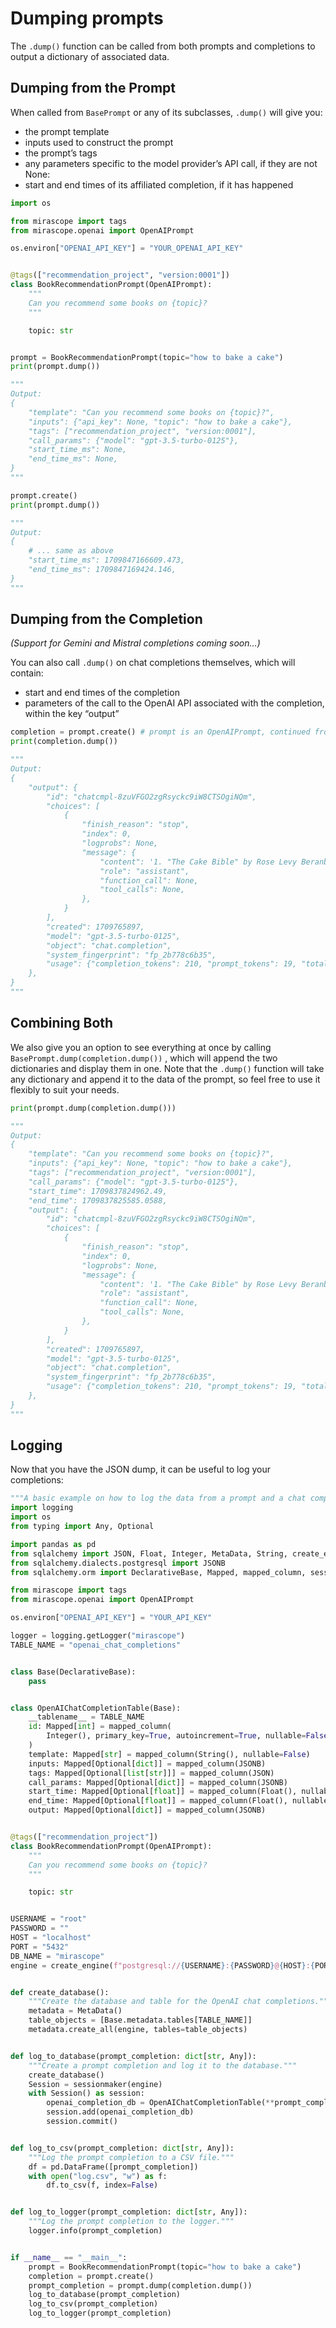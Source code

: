 # Dumping prompts

The `.dump()` function can be called from both prompts and completions to output a dictionary of associated data. 

## Dumping from the Prompt

When called from `BasePrompt` or any of its subclasses, `.dump()` will give you:

- the prompt template
- inputs used to construct the prompt
- the prompt’s tags
- any parameters specific to the model provider’s API call, if they are not None:
- start and end times of its affiliated completion, if it has happened

```python
import os

from mirascope import tags
from mirascope.openai import OpenAIPrompt

os.environ["OPENAI_API_KEY"] = "YOUR_OPENAI_API_KEY"


@tags(["recommendation_project", "version:0001"])
class BookRecommendationPrompt(OpenAIPrompt):
    """
    Can you recommend some books on {topic}?
    """

    topic: str


prompt = BookRecommendationPrompt(topic="how to bake a cake")
print(prompt.dump())

"""
Output:
{
    "template": "Can you recommend some books on {topic}?",
    "inputs": {"api_key": None, "topic": "how to bake a cake"},
    "tags": ["recommendation_project", "version:0001"],
    "call_params": {"model": "gpt-3.5-turbo-0125"},
    "start_time_ms": None,
    "end_time_ms": None,
}
"""

prompt.create()
print(prompt.dump())

"""
Output:
{
	# ... same as above
    "start_time_ms": 1709847166609.473,
    "end_time_ms": 1709847169424.146,
}
"""
```

## Dumping from the Completion

*(Support for Gemini and Mistral completions coming soon…)*

You can also call `.dump()` on chat completions themselves, which will contain:

- start and end times of the completion
- parameters of the call to the OpenAI API associated with the completion, within the key “output”

```python
completion = prompt.create() # prompt is an OpenAIPrompt, continued from above
print(completion.dump())

"""
Output:
{
    "output": {
        "id": "chatcmpl-8zuVFGO2zgRsyckc9iW8CTSOgiNQm",
        "choices": [
            {
                "finish_reason": "stop",
                "index": 0,
                "logprobs": None,
                "message": {
                    "content": '1. "The Cake Bible" by Rose Levy Beranbaum...
					"role": "assistant",
                    "function_call": None,
                    "tool_calls": None,
                },
            }
        ],
        "created": 1709765897,
        "model": "gpt-3.5-turbo-0125",
        "object": "chat.completion",
        "system_fingerprint": "fp_2b778c6b35",
        "usage": {"completion_tokens": 210, "prompt_tokens": 19, "total_tokens": 229},
    },
}
"""
```

## Combining Both

We also give you an option to see everything at once by calling `BasePrompt.dump(completion.dump())` , which will append the two dictionaries and display them in one. Note that the `.dump()` function will take any dictionary and append it to the data of the prompt, so feel free to use it flexibly to suit your needs.

```python
print(prompt.dump(completion.dump()))

"""
Output:
{
    "template": "Can you recommend some books on {topic}?",
    "inputs": {"api_key": None, "topic": "how to bake a cake"},
    "tags": ["recommendation_project", "version:0001"],
    "call_params": {"model": "gpt-3.5-turbo-0125"},
    "start_time": 1709837824962.49,
    "end_time": 1709837825585.0588,
    "output": {
        "id": "chatcmpl-8zuVFGO2zgRsyckc9iW8CTSOgiNQm",
        "choices": [
            {
                "finish_reason": "stop",
                "index": 0,
                "logprobs": None,
                "message": {
                    "content": '1. "The Cake Bible" by Rose Levy Beranbaum...
                    "role": "assistant",
                    "function_call": None,
                    "tool_calls": None,
                },
            }
        ],
        "created": 1709765897,
        "model": "gpt-3.5-turbo-0125",
        "object": "chat.completion",
        "system_fingerprint": "fp_2b778c6b35",
        "usage": {"completion_tokens": 210, "prompt_tokens": 19, "total_tokens": 229},
    },
}
"""
```

## Logging

Now that you have the JSON dump, it can be useful to log your completions:

```python
"""A basic example on how to log the data from a prompt and a chat completion."""
import logging
import os
from typing import Any, Optional

import pandas as pd
from sqlalchemy import JSON, Float, Integer, MetaData, String, create_engine
from sqlalchemy.dialects.postgresql import JSONB
from sqlalchemy.orm import DeclarativeBase, Mapped, mapped_column, sessionmaker

from mirascope import tags
from mirascope.openai import OpenAIPrompt

os.environ["OPENAI_API_KEY"] = "YOUR_API_KEY"

logger = logging.getLogger("mirascope")
TABLE_NAME = "openai_chat_completions"


class Base(DeclarativeBase):
    pass


class OpenAIChatCompletionTable(Base):
    __tablename__ = TABLE_NAME
    id: Mapped[int] = mapped_column(
        Integer(), primary_key=True, autoincrement=True, nullable=False
    )
    template: Mapped[str] = mapped_column(String(), nullable=False)
    inputs: Mapped[Optional[dict]] = mapped_column(JSONB)
    tags: Mapped[Optional[list[str]]] = mapped_column(JSON)
    call_params: Mapped[Optional[dict]] = mapped_column(JSONB)
    start_time: Mapped[Optional[float]] = mapped_column(Float(), nullable=False)
    end_time: Mapped[Optional[float]] = mapped_column(Float(), nullable=False)
    output: Mapped[Optional[dict]] = mapped_column(JSONB)


@tags(["recommendation_project"])
class BookRecommendationPrompt(OpenAIPrompt):
    """
    Can you recommend some books on {topic}?
    """

    topic: str


USERNAME = "root"
PASSWORD = ""
HOST = "localhost"
PORT = "5432"
DB_NAME = "mirascope"
engine = create_engine(f"postgresql://{USERNAME}:{PASSWORD}@{HOST}:{PORT}/{DB_NAME}")


def create_database():
    """Create the database and table for the OpenAI chat completions."""
    metadata = MetaData()
    table_objects = [Base.metadata.tables[TABLE_NAME]]
    metadata.create_all(engine, tables=table_objects)


def log_to_database(prompt_completion: dict[str, Any]):
    """Create a prompt completion and log it to the database."""
    create_database()
    Session = sessionmaker(engine)
    with Session() as session:
        openai_completion_db = OpenAIChatCompletionTable(**prompt_completion)
        session.add(openai_completion_db)
        session.commit()


def log_to_csv(prompt_completion: dict[str, Any]):
    """Log the prompt completion to a CSV file."""
    df = pd.DataFrame([prompt_completion])
    with open("log.csv", "w") as f:
        df.to_csv(f, index=False)


def log_to_logger(prompt_completion: dict[str, Any]):
    """Log the prompt completion to the logger."""
    logger.info(prompt_completion)


if __name__ == "__main__":
    prompt = BookRecommendationPrompt(topic="how to bake a cake")
    completion = prompt.create()
    prompt_completion = prompt.dump(completion.dump())
    log_to_database(prompt_completion)
    log_to_csv(prompt_completion)
    log_to_logger(prompt_completion)
```
